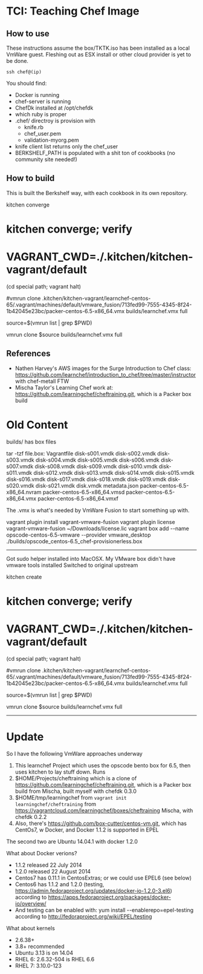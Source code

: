 TCI: Teaching Chef Image
=======================

How to use
----------

These instructions assume the box/TKTK.iso has been installed as a local VmWare guest. Fleshing out as ESX install or other cloud provider is yet to be done.

    ssh chef@(ip)

You should find:

* Docker is running
* chef-server is running
* ChefDk installed at /opt/chefdk
* which ruby is proper
* .chef/ directroy is provision with
  * knife.rb
  * chef_user.pem
  * validation-myorg.pem
* knife client list returns only the chef_user
* BERKSHELF_PATH is populated with a shit ton of cookbooks (no community site needed!)


How to build
------------

This is built the Berkshelf way, with each cookbook in its own repository.

   kitchen converge
   # kitchen converge; verify
   # VAGRANT_CWD=./.kitchen/kitchen-vagrant/default
   (cd special path; vagrant halt)

   #vmrun clone .kitchen/kitchen-vagrant/learnchef-centos-65/.vagrant/machines/default/vmware_fusion/713fed99-7555-4345-8f24-1b42045e23bc/packer-centos-6.5-x86_64.vmx builds/learnchef.vmx full

   source=$(vmrun list | grep $PWD)

   vmrun clone $source builds/learnchef.vmx full

References
----------

* Nathen Harvey's AWS images for the Surge Introduction to Chef class: https://github.com/learnchef/introduction_to_chef/tree/master/instructor with chef-metall FTW
* Mischa Taylor's Learning Chef work at: https://github.com/learningchef/cheftraining.git, which is a Packer box build





Old Content
===========

builds/ has box files




tar -tzf file.box:
Vagrantfile
disk-s001.vmdk
disk-s002.vmdk
disk-s003.vmdk
disk-s004.vmdk
disk-s005.vmdk
disk-s006.vmdk
disk-s007.vmdk
disk-s008.vmdk
disk-s009.vmdk
disk-s010.vmdk
disk-s011.vmdk
disk-s012.vmdk
disk-s013.vmdk
disk-s014.vmdk
disk-s015.vmdk
disk-s016.vmdk
disk-s017.vmdk
disk-s018.vmdk
disk-s019.vmdk
disk-s020.vmdk
disk-s021.vmdk
disk.vmdk
metadata.json
packer-centos-6.5-x86_64.nvram
packer-centos-6.5-x86_64.vmsd
packer-centos-6.5-x86_64.vmx
packer-centos-6.5-x86_64.vmxf


The .vmx is what's needed by VmWare Fusion to start something up with.

vagrant plugin install vagrant-vmware-fusion
vagrant plugin license vagrant-vmware-fusion ~/Downloads/license.lic
vagrant box add --name opscode-centos-6.5-vmware --provider vmware_desktop ./builds/opscode_centos-6.5_chef-provisionerless.box

----
Got sudo helper installed into MacOSX.
My VMware box didn't have vmware tools installed
Switched to original upstream

kitchen create
# kitchen converge; verify
# VAGRANT_CWD=./.kitchen/kitchen-vagrant/default
(cd special path; vagrant halt)

#vmrun clone .kitchen/kitchen-vagrant/learnchef-centos-65/.vagrant/machines/default/vmware_fusion/713fed99-7555-4345-8f24-1b42045e23bc/packer-centos-6.5-x86_64.vmx builds/learnchef.vmx full

source=$(vmrun list | grep $PWD)

vmrun clone $source builds/learnchef.vmx full


----
# Update

So I have the following VmWare approaches underway

1. This learnchef Project which uses the opscode bento box for 6.5, then uses kitchen to lay stuff down. Runs
1. $HOME/Projects/cheftraining which is a clone of https://github.com/learningchef/cheftraining.git, which is a Packer box build from Mischa, built myself with chefdk 0.3.0
1. $HOME/tmp/learningchef from `vagrant init learningchef/cheftraining` from https://vagrantcloud.com/learningchef/boxes/cheftraining Mischa, with chefdk 0.2.2
1. Also, there's https://github.com/box-cutter/centos-vm.git, which has CentOs7, w Docker, and Docker 1.1.2 is supported in EPEL


The second two are Ubuntu 14.04.1 with docker 1.2.0


What about Docker verions?
- 1.1.2 released 22 July 2014
- 1.2.0 released 22 August 2014
- Centos7 has 0.11.1 in CentosExtras; or we could use EPEL6 (see below)
- Centos6 has 1.1.2 and 1.2.0 (testing, https://admin.fedoraproject.org/updates/docker-io-1.2.0-3.el6) according to https://apps.fedoraproject.org/packages/docker-io/overview/
- And testing can be enabled with: yum install <foo> --enablerepo=epel-testing according to http://fedoraproject.org/wiki/EPEL/testing

What about kernels
- 2.6.38+
- 3.8+ recommended
- Ubuntu 3.13 is on 14.04
- RHEL 6: 2.6.32-504 is RHEL 6.6
- RHEL 7: 3.10.0-123
